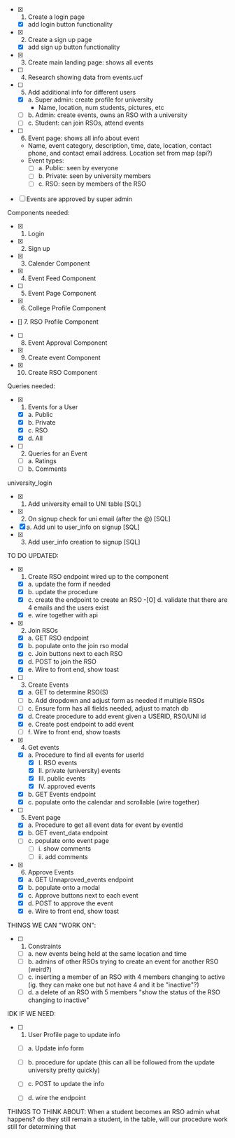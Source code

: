 - [x] 1. Create a login page
  - [x] add login button functionality
- [x] 2. Create a sign up page
  - [x] add sign up button functionality
- [x] 3. Create main landing page: shows all events
- [ ] 4. Research showing data from events.ucf
- [ ] 5. Add additional info for different users
  - [X] a. Super admin: create profile for university
    - Name, location, num students, pictures, etc
  - [ ] b. Admin: create events, owns an RSO with a university
  - [ ] c. Student: can join RSOs, attend events
- [ ] 6. Event page: shows all info about event

  - Name, event category, description, time, date, location, contact phone, and contact email address. Location set from map (api?)
  - Event types:
    - [ ] a. Public: seen by everyone
    - [ ] b. Private: seen by university members
    - [ ] c. RSO: seen by members of the RSO

- [ ] Events are approved by super admin

Components needed:

- [x] 1. Login
- [x] 2. Sign up
- [x] 3. Calender Component
- [x] 4. Event Feed Component
- [ ] 5. Event Page Component
- [x] 6. College Profile Component
- [] 7. RSO Profile Component
- [ ] 8. Event Approval Component
- [x] 9. Create event Component
- [x] 10. Create RSO Component

Queries needed:

- [x] 1. Events for a User
  - [x] a. Public
  - [x] b. Private
  - [x] c. RSO
  - [x] d. All
- [ ] 2. Queries for an Event
  - [ ] a. Ratings
  - [ ] b. Comments

university_login
- [x] 1. Add university email to UNI table [SQL]
- [x] 2. On signup check for uni email (after the @) [SQL]
-   [x] a. Add uni to user_info on signup [SQL]
- [x] 3. Add user_info creation to signup [SQL]


TO DO UPDATED:
- [X] 1. Create RSO endpoint wired up to the component
  -[X] a. update the form if needed
  -[x] b. update the procedure
  -[X] c. create the endpoint to create an RSO
  -[O] d. validate that there are 4 emails and the users exist
  -[X] e. wire together with api

- [X] 2. Join RSOs
  -[X] a. GET RSO endpoint
  -[X] b. populate onto the join rso modal
  -[X] c. Join buttons next to each RSO
  -[X] d. POST to join the RSO
  -[X] e. Wire to front end, show toast

- [ ] 3. Create Events
  -[X] a. GET to determine RSO(S)
  -[ ] b. Add dropdown and adjust form as needed if multiple RSOs
  -[ ] c. Ensure form has all fields needed, adjust to match db
  -[X] d. Create procedure to add event given a USERID, RSO/UNI id
  -[X] e. Create post endpoint to add event
  -[ ] f. Wire to front end, show toasts

- [X] 4. Get events
  -[X] a. Procedure to find all events for userId
    -[X] I. RSO events
    -[X] II. private (university) events
    -[X] III. public events
    -[X] IV. approved events
  -[X] b. GET Events endpoint
  -[X] c. populate onto the calendar and scrollable (wire together)

- [ ] 5. Event page
  -[X] a. Procedure to get all event data for event by eventId
  -[X] b. GET event_data endpoint
  -[ ] c. populate onto event page
    -[ ] i. show comments
    -[ ] ii. add comments

- [X] 6. Approve Events
  -[X] a. GET Unnaproved_events endpoint
  -[X] b. populate onto a modal
  -[X] c. Approve buttons next to each event
  -[X] d. POST to approve the event
  -[X] e. Wire to front end, show toast

THINGS WE CAN "WORK ON":
- [ ] 1. Constraints
  - [ ] a. new events being held at the same location and time
  - [ ] b. admins of other RSOs trying to create an event for another RSO (weird?)
  - [ ] c. inserting a member of an RSO with 4 members changing to active (ig. they can make one but not have 4 and it be "inactive"?)
  - [ ] d. a delete of an RSO with 5 members "show the status of the RSO changing to inactive"

IDK IF WE NEED:
- [ ] 1. User Profile page to update info
  -[ ] a. Update info form
  -[ ] b. procedure for update (this can all be followed from the update university pretty quickly)
  -[ ] c. POST to update the info
  -[ ] d. wire the endpoint


THINGS TO THINK ABOUT: When a student becomes an RSO admin what happens? do they still remain a student, in the table, will our procedure work still for determining that
